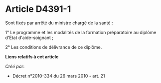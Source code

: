 # Article D4391-1

Sont fixés par arrêté du ministre chargé de la santé : 

1° Le programme et les modalités de la formation préparatoire au diplôme d'Etat d'aide-soignant ; 

2° Les conditions de délivrance de ce diplôme.

**Liens relatifs à cet article**

_Créé par_:

  - Décret n°2010-334 du 26 mars 2010 - art. 21
